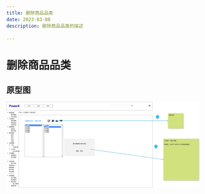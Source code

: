 ```yaml
---
title: 删除商品品类
date: 2023-03-08
description: 删除商品品类的描述

---
```


# 删除商品品类


[//]: # (## 用例)

[//]: # ()
[//]: # (![]&#40;../../../images/uc_prod_cat_mgmt_delete.png&#41;)

[//]: # ()
[//]: # (## 用例描述)

[//]: # ()
[//]: # (![]&#40;../../../images/uc_desc_prod_cat_mgmt_delete.png&#41;)

[//]: # ()
[//]: # ()
[//]: # (## 流程图)

[//]: # (![]&#40;../../../images/fl_prod_cat_mgmt_delete.png&#41;)



## 原型图

![](../../../../images/pt_prod_cat_mgmt_delete.png)

